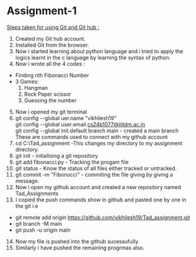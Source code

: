 # Assignment-1
<u>Steps taken for using Git and Git hub : </u>  
1. Created my Git hub account.  
2. Installed Git from the browser.  
3. Now i started learning about python language and i tried to apply the logics learnt in the c language by learning the syntax of python.  
4. Now i wrote all the 4 codes :  
+ Finding nth Fibonacci Number
+ 3 Games: 
    1. Hangman
    2. Rock Paper scissor
    3. Guessing the number
5. Now i opened my git terminal 
6. git config --global uer.name "vikhilesh19"  
git config --global user.email cs24b1077@iiitdm.ac.in  
git config --global init.default branch main - created a main branch  
These are commands used to connect with my github account 
7. cd C:\Tad_assignment -This changes my directory to my assignment directory.
8.  git init - initailising a git repository 
9.  git add fibonacci.py - Tracking the progam file
10. git status - Know the status of all files either tracked or untracked.
11. git commit -m "Fibonocci" - commiting the file giving by giving a message.
12. Now i open my github account and created a new repository named Tad_Assignments 
13. I copied the push commands show in github and pasted one by one in the git i.e
- git remote add origin https://github.com/vikhilesh19/Tad_assignment.git  
- git branch -M main  
- git push -u origin main
14. Now my file is pushed into the github sucessufully.
15. Similarly i have pushed the remaining progrmas also.